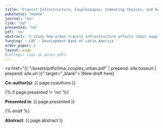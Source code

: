 ```yaml
---
title: 'Transit Infrastructure, Couples&apos; Commuting Choices, and Gender Inequality'
pubstatus: "mimeo"
journal: "no"
link: "no"
presented: "no"
pdf: 'no' 
abstract: 'I study how urban transit infrastructure affects labor supply and gender inequality in the presence of married households. In such households, labor and commuting decisions are made jointly. When one spouse earns a higher wage, the household may sacrifice a portion of the other spouse&apos;s earnings to reduce commuting costs. Therefore, improving commute times can affect one partner&apos;s commuting by impacting their prospects (direct channel) and their spouse&apos;s (indirect channel). I set up a general equilibrium model featuring single and married households and use it to study new transit infrastructure in Lima, Peru. In the counterfactual analysis, areas that experienced the largest reductions in commuting times, the gender gap in real earnings among married households decreased by 12 percent.  However, the gap remained unchanged among singles. I discuss how and why incorporating interdependent commuting choices within couples is essential to understanding changes in the gender earnings gap.'
funding: ' CAF - Development Bank of Latin America '
order_paper: 2
layout: page
#corregir como se ponen pdfs
---
```


<a href="{{ "/assets/pdfs/lima_couples_urban.pdf" | prepend: site.baseurl | prepend: site.url }}" target="_blank"> [New draft here] </a>

<p><b>Co-author(s)</b>: {{ page.coauthors }} </p>

{% if page.presented != 'no' %}
<p><b>Presented in</b>: {{ page.presented }} </p>
{% endif %}

<div class ="text"><p><b>Abstract</b>: {{ page.abstract }} </p></div>

